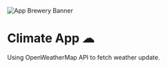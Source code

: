 ![App Brewery Banner](https://png.pngtree.com/thumb_back/fw800/back_our/20190622/ourmid/pngtree-chinese-style-ink-dragon-banner-image_210265.jpg)


# Climate App ☁

Using OpenWeatherMap API to fetch weather update.

